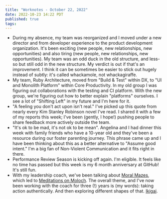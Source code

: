 ```yaml
---
title: "Worknotes - October 22, 2022"
date: 2022-10-23 14:22 PDT
published: true
tags:
---
```


- During my absence, my team was reorganized and I moved under a new director and from developer experience to the product development organization. It's been exciting (new people, new relationships, new opportunities) and also tiring (new people, new relationships, new opportunities). My team was an odd duck in the old structure, and less-so but still odd in the new structure. My verdict is out if that's an improvement. I think it can be sometimes be easier to stick out hugely instead of subtly: it's called whackamole, not whackagiraffe.
- My team, Ruby Architecture, moved from "Build & Test" within DX, to "UI and Monolith Platform" within Core Productivity. In my old group I was figuring out collaborations with the testing and CI platform. With the new group, we're figuring out how to better explain "platforms" ourselves. I see a lot of "Shifting Left" in my future and I'm here for it.
- "A feeling you don't act upon isn't real." I've picked up this quote from nearly every Kim Stanley Robinson novel I've read. I shared it with a few of my reports this week; I've been (gently, I hope!) pushing people to share feedback more actively outside the team.
- "It's ok to be mad, it's not ok to be mean". Angelina and I had dinner this week with family friends who have a 10-year old and they've been a resource during our foster parenting journey. This phrase came up and I have been thinking about this as a better alternative to "Assume good intent." I'm a big fan of Non-Violent Communication and it fits right in there.
- Performance Review Season is kicking off again. I'm eligible. It feels like no time has passed but this week is my 6 month anniversary at GitHub! It's still fun.
 - With my leadership coach, we've been talking about [Moral Mazes](https://www.goodreads.com/en/book/show/279812.Moral_Mazes), which led to [Meditations on Moloch](https://slatestarcodex.com/2014/07/30/meditations-on-moloch/). The overall theme, and I've now been working with the coach for three (!) years is (my words): taking action authentically. And then exploring different shapes of that. [Ikigai](https://en.wikipedia.org/wiki/Ikigai).
